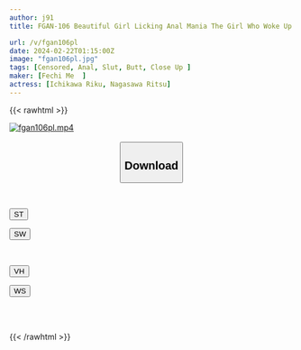 ```yaml
---
author: j91
title: FGAN-106 Beautiful Girl Licking Anal Mania The Girl Who Woke Up From Being Licked Vulgarly Licks The Man's Anus As Well.

url: /v/fgan106pl
date: 2024-02-22T01:15:00Z
image: "fgan106pl.jpg"
tags: [Censored, Anal, Slut, Butt, Close Up	]
maker: [Fechi Me  ]
actress: [Ichikawa Riku, Nagasawa Ritsu]
---
```



{{< rawhtml >}}

<div class="video" data-videoid="lkDVez60lGUZQO">
    <a href="javascript:;">
        <img src="/v/fgan106pl/fgan106pl.jpg" width="WIDTH" height="HEIGHT" alt="fgan106pl.mp4" loading="lazy">
    </a>
</div>

<script type="text/javascript" src="https://j91.asia/asset/on-demand-st.js"></script>

<br>
  <link rel="stylesheet" href="https://j91.asia/asset/bs5.css">
  
  <center>
  <button class="btn btn-primary" type="button" data-bs-toggle="collapse" data-bs-target=".multi-collapse" aria-expanded="false" aria-controls="multiCollapseExample1 multiCollapseExample2"><h2>Download</h2></button></center>
</p>
<div class="row">
  <div class="col">
    <div class="collapse multi-collapse" id="multiCollapseExample1">
      <div class="card card-body">
	      	      <br>
<div class="buttons">  
<p><a href="https://streamtape.to/v/lkDVez60lGUZQO" target="_blank"><button class="btn-hover color-3"><i class="fa fa-download"></i> ST</button></a></p>
<p><a href="https://cdnwish.com/i36c6lhfbonh" target="_blank"><button class="btn-hover color-2"><i class="fa fa-download"></i> SW</button></a></p></div>
    </div>
  </div>
</div>
  <div class="col">
    <div class="collapse multi-collapse" id="multiCollapseExample2">
      <div class="card card-body">
	      <br>
<div class="buttons">
<p><a href="https://vidhidepro.com/f/h5gaegsucmi3"><button class="btn-hover color-9"><i class="fa fa-download"></i> VH</button></a></p>
<p><a href="https://wolfstream.tv/nejhtkufgzfx"><button class="btn-hover color-8"><i class="fa fa-download"></i> WS</button></a></p></div>
<br><br>
      </div>
    </div>
  </div>
</div>

{{< /rawhtml >}}